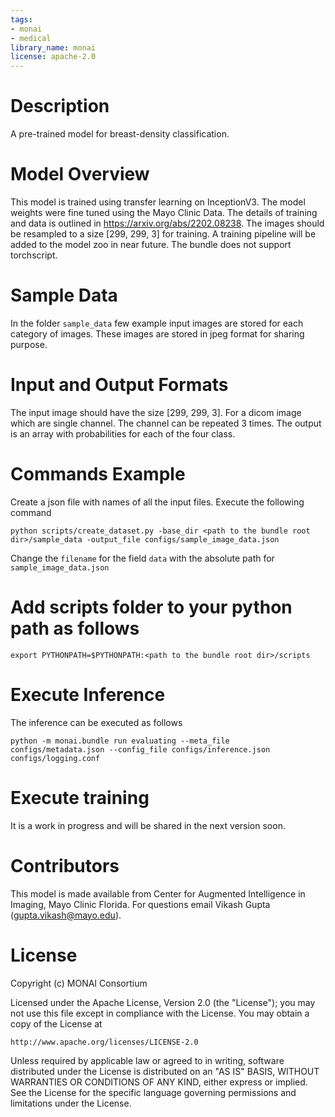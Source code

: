 ```yaml
---
tags:
- monai
- medical
library_name: monai
license: apache-2.0
---
```

# Description
A pre-trained model for breast-density classification.

# Model Overview
This model is trained using transfer learning on InceptionV3. The model weights were fine tuned using the Mayo Clinic Data. The details of training and data is outlined in https://arxiv.org/abs/2202.08238. The images should be resampled to a size [299, 299, 3] for training.
A training pipeline will be added to the model zoo in near future.
The bundle does not support torchscript.

# Sample Data
In the folder `sample_data` few example input images are stored for each category of images. These images are stored in jpeg format for sharing purpose.

# Input and Output Formats
The input image should have the size [299, 299, 3]. For a dicom image which are single channel. The channel can be repeated 3 times.
The output is an array with probabilities for each of the four class.

# Commands Example
Create a json file with names of all the input files. Execute the following command
```
python scripts/create_dataset.py -base_dir <path to the bundle root dir>/sample_data -output_file configs/sample_image_data.json
```
Change the `filename` for the field `data` with the absolute path for `sample_image_data.json`


# Add scripts folder to your python path as follows
```
export PYTHONPATH=$PYTHONPATH:<path to the bundle root dir>/scripts
```

# Execute Inference
The inference can be executed as follows
```
python -m monai.bundle run evaluating --meta_file configs/metadata.json --config_file configs/inference.json configs/logging.conf
```

# Execute training
It is a work in progress and will be shared in the next version soon.

# Contributors
This model is made available from Center for Augmented Intelligence in Imaging, Mayo Clinic Florida. For questions email Vikash Gupta (gupta.vikash@mayo.edu).

# License
Copyright (c) MONAI Consortium

Licensed under the Apache License, Version 2.0 (the "License");
you may not use this file except in compliance with the License.
You may obtain a copy of the License at

    http://www.apache.org/licenses/LICENSE-2.0

Unless required by applicable law or agreed to in writing, software
distributed under the License is distributed on an "AS IS" BASIS,
WITHOUT WARRANTIES OR CONDITIONS OF ANY KIND, either express or implied.
See the License for the specific language governing permissions and
limitations under the License.
